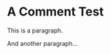 # A Comment Test

This is a paragraph.

<!--
this is a HTML comment
It's multiline
-->
And another paragraph...
